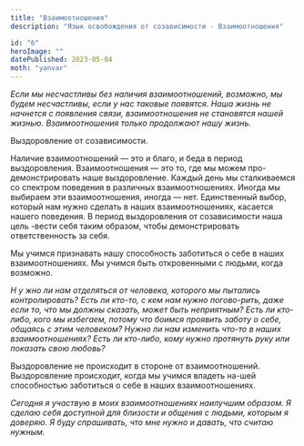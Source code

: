 ```yaml
---
title: "Взаимоотношения"
description: "Язык освобождения от созависимости - Взаимоотношения"

id: "6"
heroImage: ""
datePublished: 2023-05-04
moth: "yanvar"
---
```


_Если_ _мы_ _несчастливы_ _без_ _наличия_ _взаимоотношений,_ _возможно,_ _мы_
_будем_ _несчастливы,_ _если_ _у_ _нас_ _таковые_ _появятся._ _Наша_ _жизнь_
_не_ _начнется_ _с_ _появления_ _связи,_ _взаимоотношения_ _не_ _становятся_
_нашей_ _жизнью._ _Взаимоотношения_ _только_ _продолжают_ _нашу_ _жизнь._

Выздоровление от созависимости.

Наличие взаимоотношений — это и благо, и беда в период выздоровления.
Взаимоотношения — это то, где мы можем про-демонстрировать наше выздоровление.
Каждый день мы сталкиваемся со спектром поведения в различных
взаимоотношениях. Иногда мы выбираем эти взаимоотношения, иногда — нет.
Единственный выбор, который нам нужно сделать в наших взаимоотношениях,
касается нашего поведения. В период выздоровления от созависимости наша цель
-вести себя таким образом, чтобы демонстрировать ответственность за себя.

Мы учимся признавать нашу способность заботиться о себе в наших
взаимоотношениях. Мы учимся быть откровенными с людьми, когда возможно.

_Н_ _у_ _жно ли нам отделяться от человека, которого мы пытались
контролировать? Есть ли кто-то, с кем нам нужно погово-рить, даже если то, что
мы должны сказать, может быть неприятным? Есть ли кто-либо, кого мы избегаем,
потому что_ _боимся проявить заботу о себе, общаясь с этим человеком? Нужно ли
нам изменить что-то в наших взаимоотношениях?_ _Есть ли кто-либо, кому нужно
протянуть руку или показать свою любовь?_

Выздоровление не происходит в стороне от взаимоотношений. Выздоровление
происходит, когда мы учимся владеть на-шей способностью заботиться о себе в
наших взаимоотношениях.

_Сегодня_ _я_ _участвую_ _в_ _моих_ _взаимоотношениях_ _наилучшим_ _образом._
_Я_ _сделаю_ _себя_ _доступной_ _для_ _близости_ _и_ _общения_ _с_ _людьми,_
_которым_ _я_ _доверяю._ _Я_ _буду_ _спрашивать,_ _что_ _мне_ _нужно_ _и_
_давать,_ _что_ _считаю_ _нужным._
